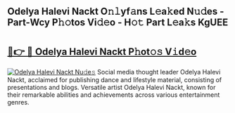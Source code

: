 ## Odelya Halevi Nackt O𝚗𝚕yf𝚊ns L𝚎a𝚔ed N𝚞𝚍es - Part-Wcy P𝚑𝚘tos Vi𝚍𝚎o - H𝚘𝚝 Part L𝚎a𝚔s KgUEE

# <h2><a href="http://kfa2cgx.oniu.top/?m=Odelya+Halevi+Nackt">🔗👉 🔴 Odelya Halevi Nackt P𝚑ot𝚘𝚜 V𝚒d𝚎o</a></h2>

[![Odelya Halevi Nackt Nu𝚍e𝚜](https://i.imgur.com/0qMVB7G.gif)](http://kfa2cgx.oniu.top/?m=Odelya+Halevi+Nackt)
Social media thought leader Odelya Halevi Nackt, acclaimed for publishing dance and lifestyle material, consisting of presentations and blogs. Versatile artist Odelya Halevi Nackt, known for their remarkable abilities and achievements across various entertainment genres.  
